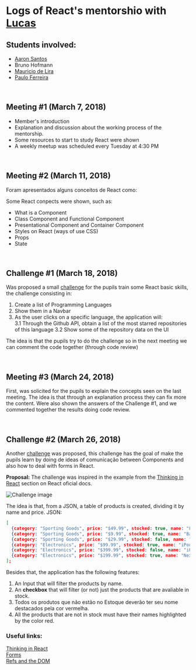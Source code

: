 # Logs of React's mentorshio with [Lucas](https://github.com/ifpb/mentorship/blob/master/perfis/mentores/lucas_ferreira.md)

## Students involved:

* [Aaron Santos](https://github.com/ifpb/mentorship/blob/master/perfis/pupilos/aaron_santos.md)
* Bruno Hofmann
* [Mauricio de Lira](https://github.com/ifpb/mentorship/blob/master/perfis/pupilos/mauricio_de_lira.md)
* [Paulo Ferreira](https://github.com/ifpb/mentorship/blob/master/perfis/pupilos/paulo_ferreira.md)

<br>

## Meeting #1 (March 7, 2018)

* Member's introduction
* Explanation and discussion about the working process of the mentorship.
* Some resources to start to study React were shown
* A weekly meetup was scheduled every Tuesday at 4:30 PM

<br>

## Meeting #2 (March 11, 2018)

Foram apresentados alguns conceitos de React como:

Some React conpects were shown, such as:

* What is a Component
* Class Component and Functional Component
* Presentational Component and Container Component
* Styles on React (ways of use CSS)
* Props
* State

<br>

## Challenge #1 (March 18, 2018)

Was proposed a small [challenge](https://4q41y03w14.codesandbox.io/) for the pupils train some React basic skills, the challenge consisting in:
1. Create a list of Programming Languages
2. Show them in a Navbar
3. As the user clicks on a specific language, the application will:  
3.1 Through the Github API, obtain a list of the most starred repositories of this language
3.2 Show some of the repository data on the UI

The idea is that the pupils try to do the challenge so in the next meeting we can comment the code together (through code review)

<br>

## Meeting #3 (March 24, 2018)
First, was solicited for the pupils to explain the concepts seen on the last meeting. The idea is that through an explanation process they can fix more the content.
Were also shown the answers of the Challenge #1, and we commented together the results doing code review.

<br>

## Challenge #2 (March 26, 2018)

Another [challenge](https://6w016xo803.codesandbox.io/) was proposed, this challenge has the goal of make the pupils learn by doing de ideas of comunicação between Components and also how to deal with forms in React.


**Proposal:**
The challenge was inspired in the example from the [Thinking in React](https://reactjs.org/docs/thinking-in-react.html)
section on React oficial docs.

![Challenge image](https://reactjs.org/static/thinking-in-react-mock-1071fbcc9eed01fddc115b41e193ec11-4dd91.png)

The idea is that, from a JSON, a table of products is created, dividing it by name and price.
JSON:
```json
[
  {category: "Sporting Goods", price: "$49.99", stocked: true, name: "Football"},
  {category: "Sporting Goods", price: "$9.99", stocked: true, name: "Baseball"},
  {category: "Sporting Goods", price: "$29.99", stocked: false, name: "Basketball"},
  {category: "Electronics", price: "$99.99", stocked: true, name: "iPod Touch"},
  {category: "Electronics", price: "$399.99", stocked: false, name: "iPhone 5"},
  {category: "Electronics", price: "$199.99", stocked: true, name: "Nexus 7"}
];
```

Besides that, the application has the following features:
1. An Input that will filter the products by name.
2. An **checkbox** that will filter (or not) just the products that are avaliable in stock.
3. Todos os produtos que não estão no Estoque deverão ter seu nome destacados pela cor vermelha.
3. All the products that are not in stock must have their names highlighted by the color red.


### Useful links:

[Thinking in React](https://reactjs.org/docs/thinking-in-react.html)  
[Forms](https://reactjs.org/docs/forms.html)  
[Refs and the DOM](https://reactjs.org/docs/refs-and-the-dom.html)